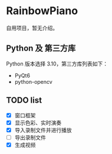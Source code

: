 # RainbowPiano

自用项目，暂无介绍。

## Python 及 第三方库

Python 版本选择 3.10，第三方库列表如下：

- PyQt6
- python-opencv

## TODO list

- [x] 窗口框架
- [x] 显示色彩、实时演奏
- [x] 导入录制文件并进行播放
- [ ] 导出录制文件
- [x] 生成视频
